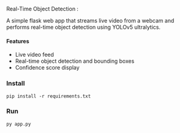Real-Time Object Detection :

A simple flask web app that streams live video from a webcam and performs real-time object detection using YOLOv5 ultralytics. 


#### Features
- Live video feed
- Real-time object detection and bounding boxes
- Confidence score display

### Install 
````
pip install -r requirements.txt
````

### Run
````
py app.py
````